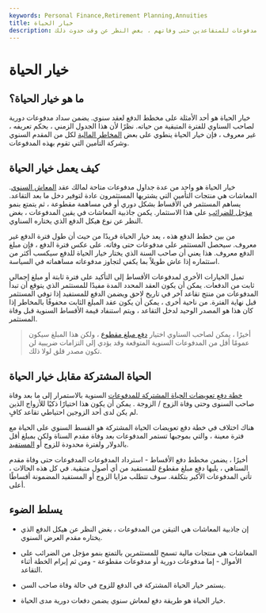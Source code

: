 ```yaml
---
keywords: Personal Finance,Retirement Planning,Annuities
title: خيار الحياة
description: يشير خيار الحياة إلى مخطط دفع الأقساط السنوية الذي يضمن مدفوعات للمتقاعدين حتى وفاتهم ، بغض النظر عن وقت حدوث ذلك.
---
```


# خيار الحياة
## ما هو خيار الحياة؟

خيار الحياة هو أحد الأمثلة على مخطط الدفع لعقد سنوي. يضمن سداد مدفوعات دورية لصاحب السناوي للفترة المتبقية من حياته. نظرًا لأن هذا الجدول الزمني ، بحكم تعريفه ، غير معروف ، فإن خيار الحياة ينطوي على بعض [المخاطر المالية](/financialrisk) لكل من المقدم السنوي وشركة التأمين التي تقوم بهذه المدفوعات.

## كيف يعمل خيار الحياة

خيار الحياة هو واحد من عدة جداول مدفوعات متاحة لمالك عقد [المعاش السنوي](/annuity). المعاشات هي منتجات التأمين التي يشتريها المستثمرون عادة لتوفير دخل ما بعد التقاعد. يساهم المستثمر في الأقساط بشكل دوري أو في مساهمة مقطوعة ، ثم يتمتع بنمو [مؤجل للضرائب](/taxdeferred) على هذا الاستثمار. يكمن جاذبية المعاشات في يقين المدفوعات ، بغض النظر عن نوع هيكل الدفع الذي يختاره السناوي.

من بين خطط الدفع هذه ، يعد خيار الحياة فريدًا من حيث أن طول فترة الدفع غير معروف. سيحصل المستثمر على مدفوعات حتى وفاته. على عكس فترة الدفع ، فإن مبلغ الدفع معروف. هذا يعني أن صاحب السنة الذي يختار خيار الحياة للدفع سيكسب أكثر من استثماره إذا عاش طويلاً بما يكفي لتجاوز مدفوعاته مساهماته في السياسة.

تميل الخيارات الأخرى لمدفوعات الأقساط إلى التأكيد على فترة ثابتة أو مبلغ إجمالي ثابت من الدفعات. يمكن أن يكون العقد المحدد المدة مفيدًا للمستثمر الذي يتوقع أن تبدأ المدفوعات من منتج تقاعد آخر في تاريخ لاحق ويضمن الدفع للمستفيد إذا توفي المستثمر قبل نهاية الفترة. من ناحية أخرى ، يمكن أن يكون عقد المبلغ الثابت محفوفًا بالمخاطر إذا كان هذا هو المصدر الوحيد لدخل التقاعد ، ويتم استنفاد قيمة الأقساط السنوية قبل وفاة المستثمر.

> أخيرًا ، يمكن لصاحب السناوي اختيار [دفع مبلغ مقطوع](/lumpsumdistribution) ، ولكن هذا المبلغ سيكون عمومًا أقل من المدفوعات السنوية المتوقعة وقد يؤدي إلى التزامات ضريبية لن تكون مصدر قلق لولا ذلك.

>

## الحياة المشتركة مقابل خيار الحياة

[خطة دفع تعويضات الحياة المشتركة للمدفوعات](/joint-life-payout) السنوية بالاستمرار إلى ما بعد وفاة صاحب السنوى وحتى وفاة الزوج / الزوجة . يمكن أن يكون هذا اختيارًا ذكيًا للأزواج الذين لم يكن لدى أحد الزوجين احتياطي تقاعد كافٍ.

هناك اختلاف في خطة دفع تعويضات الحياة المشتركة هو القسط السنوي على الحياة مع فترة معينة ، والتي بموجبها تستمر المدفوعات بعد وفاة مقدم السناة ولكن بمبلغ أقل بالدولار ولفترة محدودة للزوج أو [المستفيد](/beneficiary).

أخيرًا ، يضمن مخطط دفع الأقساط - استرداد المدفوعات المدفوعات حتى وفاة مقدم السناهي ، يليها دفع مبلغ مقطوع للمستفيد من أي أصول متبقية. في كل هذه الحالات ، تأتي المدفوعات الأكبر بتكلفة. سوف تتطلب مزايا الزوج أو المستفيد المضمونة أقساطًا أعلى.

## يسلط الضوء

- إن جاذبية المعاشات هي التيقن من المدفوعات ، بغض النظر عن هيكل الدفع الذي يختاره مقدم العرض السنوي.

- المعاشات هي منتجات مالية تسمح للمستثمرين بالتمتع بنمو مؤجل من الضرائب على الأموال - إما مدفوعات دورية أو مدفوعات مقطوعة - ومن ثم إبرام الخطة أثناء التقاعد.

- يستمر خيار الحياة المشتركة في الدفع للزوج في حالة وفاة صاحب السن.

- خيار الحياة هو طريقة دفع لمعاش سنوي يضمن دفعات دورية مدى الحياة.

